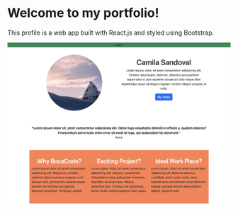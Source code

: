 # Welcome to my portfolio!

This profile is a web app built with React.js and styled using Bootstrap.

![screenshot](./public/images/screen.png)